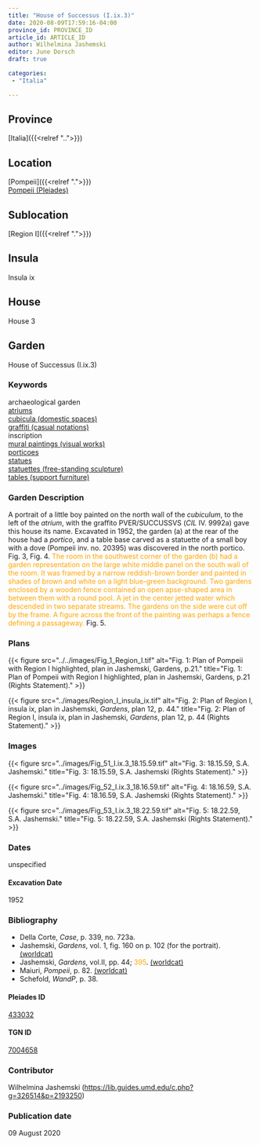 ```yaml
---
title: "House of Successus (I.ix.3)"
date: 2020-08-09T17:59:16-04:00
province_id: PROVINCE_ID
article_id: ARTICLE_ID
author: Wilhelmina Jashemski
editor: June Dorsch
draft: true

categories:
 - "Italia"

---
```


## Province

[Italia]({{<relref "..">}})

## Location

[Pompeii]({{<relref ".">}}) \
[Pompeii (Pleiades)](https://pleiades.stoa.org/places/433032)

## Sublocation

[Region I]({{<relref ".">}})

## Insula

Insula ix

## House

House 3

## Garden

House of Successus (I.ix.3)

### Keywords

archaeological garden \
[atriums](http://vocab.getty.edu/page/aat/300004097) \
[cubicula (domestic spaces)](http://vocab.getty.edu/page/aat/300004367) \
[graffiti (casual notations)](http://vocab.getty.edu/page/aat/300015613) \
inscription \
[mural paintings (visual works)](http://vocab.getty.edu/page/aat/300033644) \
[porticoes](http://vocab.getty.edu/page/aat/300004145) \
[statues](http://vocab.getty.edu/page/aat/300047600) \
[statuettes (free-standing sculpture)](http://vocab.getty.edu/page/aat/300312262) \
[tables (support furniture)](http://vocab.getty.edu/page/aat/300039548)

### Garden Description

A portrait of a little boy painted on the north wall of the *cubiculum*, to the left of the *atrium*, with the graffito PVER/SUCCUSSVS (*CIL* IV. 9992a) gave this house its name. Excavated in 1952, the garden (a) at the rear of the house had a *portico*, and a table base carved as a statuette of a small boy with a dove (Pompeii inv. no. 20395) was discovered in the north portico. Fig. 3, Fig. 4. <span style="color:orange">The room in the southwest corner of the garden (b) had a garden representation on the large white middle panel on the south wall of the room. It was framed by a narrow reddish-brown border and painted in shades of brown and white on a light blue-green background. Two gardens enclosed by a wooden fence contained an open apse-shaped area in between them with a round pool. A jet in the center jetted water which descended in two separate streams. The gardens on the side were cut off by the frame. A figure across the front of the painting was perhaps a fence defining a passageway.</span> Fig. 5.

<!--### Maps-->

<!--
OLD WAY (DO NOT USE)
![alt_text](../../images/image_name.ext)
*CAPTION*

NEW WAY ↓↓↓↓
{{< figure src="../../images/image_name.ext" alt="ALT_TEXT" title="CAPTION" >}}
-->

### Plans

{{< figure src="../../images/Fig_1_Region_I.tif" alt="Fig. 1: Plan of Pompeii with Region I highlighted, plan in Jashemski, Gardens, p.21." title="Fig. 1: Plan of Pompeii with Region I highlighted, plan in Jashemski, Gardens, p.21 (Rights Statement)." >}}

{{< figure src="../images/Region_I_insula_ix.tif" alt="Fig. 2: Plan of Region I, insula ix, plan in Jashemski, *Gardens*, plan 12, p. 44." title="Fig. 2: Plan of Region I, insula ix, plan in Jashemski, *Gardens*, plan 12, p. 44 (Rights Statement)." >}}

### Images

{{< figure src="../images/Fig_51_I.ix.3_18.15.59.tif" alt="Fig. 3: 18.15.59, S.A. Jashemski." title="Fig. 3: 18.15.59, S.A. Jashemski (Rights Statement)." >}}

{{< figure src="../images/Fig_52_I.ix.3_18.16.59.tif" alt="Fig. 4: 18.16.59, S.A. Jashemski." title="Fig. 4: 18.16.59, S.A. Jashemski (Rights Statement)." >}}

{{< figure src="../images/Fig_53_I.ix.3_18.22.59.tif" alt="Fig. 5: 18.22.59, S.A. Jashemski." title="Fig. 5: 18.22.59, S.A. Jashemski (Rights Statement)." >}}

### Dates

unspecified

#### Excavation Date

1952

### Bibliography

* Della Corte, *Case*, p. 339, no. 723a.
* Jashemski, *Gardens*, vol. 1, fig. 160 on p. 102 (for the portrait). [(worldcat)](http://www.worldcat.org/oclc/884024123)
* Jashemski, *Gardens*, vol.II, pp. 44; <span style="color:orange">395</span>. [(worldcat)](http://www.worldcat.org/oclc/921816405)
* Maiuri, *Pompeii*, p. 82. [(worldcat)](http://www.worldcat.org/oclc/470375462)
* Schefold, *WandP*, p. 38.

<!--#### Periodo ID-->

<!-- [PERIODO_ID](https://pleiades.stoa.org/places/PLEIADES_ID) -->

#### Pleiades ID

[433032](https://pleiades.stoa.org/places/433032)

#### TGN ID

[7004658](http://vocab.getty.edu/page/tgn/7004658)

### Contributor

Wilhelmina Jashemski (https://lib.guides.umd.edu/c.php?g=326514&p=2193250)

### Publication date

09 August 2020

<!--### Related articles-->

<!-- Links to other related articles. Leave blank for now -->
